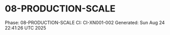# 08-PRODUCTION-SCALE
Phase: 08-PRODUCTION-SCALE
CI: CI-XN001-002
Generated: Sun Aug 24 22:41:26 UTC 2025
